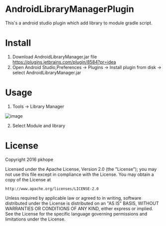 # AndroidLibraryManagerPlugin
This's a android studio plugin which add library to module gradle script.

# Install
1. Download AndroidLibraryManager.jar file https://plugins.jetbrains.com/plugin/8584?pr=idea
2. Open Android Studio,Preferences -> Plugins -> Install plugin from disk -> select AndroidLibraryManager.jar

# Usage
1. Tools -> Library Manager

 ![image](https://github.com/pkhope/AndroidLibraryManagerPlugin/blob/master/androidlibrarymanager.png)
 
2. Select Module and library 

# License
Copyright 2016 pkhope

Licensed under the Apache License, Version 2.0 (the "License");
you may not use this file except in compliance with the License.
You may obtain a copy of the License at

    http://www.apache.org/licenses/LICENSE-2.0

Unless required by applicable law or agreed to in writing, software
distributed under the License is distributed on an "AS IS" BASIS,
WITHOUT WARRANTIES OR CONDITIONS OF ANY KIND, either express or implied.
See the License for the specific language governing permissions and
limitations under the License.
